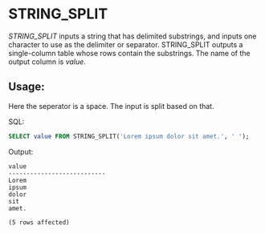 # STRING_SPLIT

*STRING_SPLIT* inputs a string that has delimited substrings, and inputs one character to use as the delimiter or separator. STRING_SPLIT outputs a single-column table whose rows contain the substrings. The name of the output column is *value*.

## Usage:

Here the seperator is a space. The input is split based on that.

SQL:

```SQL
SELECT value FROM STRING_SPLIT('Lorem ipsum dolor sit amet.', ' ');
```

Output:
```
value
---------------------------
Lorem
ipsum
dolor
sit
amet.

(5 rows affected)
```
